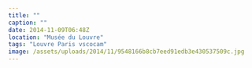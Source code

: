 ```yaml
---
title: ""
caption: ""
date: 2014-11-09T06:48Z
location: "Musée du Louvre"
tags: "Louvre Paris vscocam"
image: /assets/uploads/2014/11/9548166b8cb7eed91edb3e430537509c.jpg
---
```

